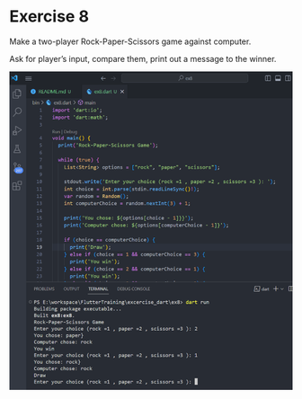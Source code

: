 # Exercise 8

Make a two-player Rock-Paper-Scissors game against computer.

Ask for player’s input, compare them, print out a message to the winner.

![Alt text](image.png)
